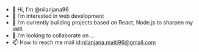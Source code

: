 - 👋 Hi, I’m @nilanjana96
- 👀 I’m interested in web development
- 🌱 I’m currently building projects based on React, Node.js to sharpen my skill.
- 💞️ I’m looking to collaborate on ...
- 📫 How to reach me mail id:nilanjana.maiti96@gmail.com

<!---
nilanjana96/nilanjana96 is a ✨ special ✨ repository because its `README.md` (this file) appears on your GitHub profile.
You can click the Preview link to take a look at your changes.
--->
